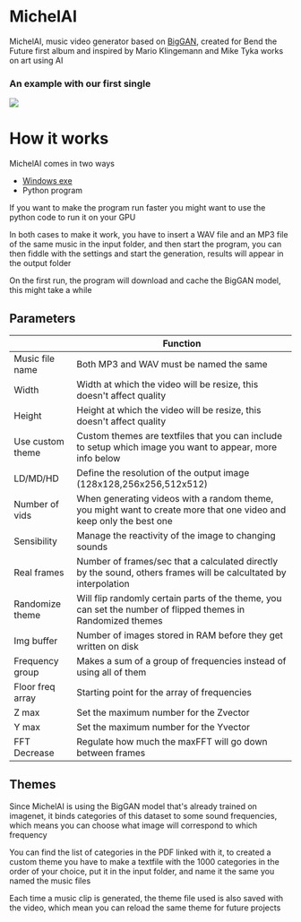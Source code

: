 # MichelAI

MichelAI, music video generator based on [BigGAN](https://github.com/ajbrock/BigGAN-PyTorch), created for Bend the Future first album and inspired by Mario Klingemann and Mike Tyka works on art using AI

### An example with our first single
[![](http://img.youtube.com/vi/IYK83KiojzA/0.jpg)](http://www.youtube.com/watch?v=IYK83KiojzA "Reaching For - Bend the Future")

# How it works

MichelAI comes in two ways

 - [Windows exe](https://1drv.ms/u/s!AjwQADba1lMhyxw3wobgg5XetgSj?e=3Vyr0t)
 - Python program
 
 If you want to make the program run faster you might want to use the python code to run it on your GPU
 
 In both cases to make it work, you have to insert a WAV file and an MP3 file of the same music in the input folder, and then start the program, you can then fiddle with the settings and start the generation, results will appear in the output folder
 
 On the first run, the program will download and cache the BigGAN model, this might take a while

## Parameters

|                |Function                         
|----------------|-------------------------------|
|Music file name            |Both MP3 and WAV must be named the same   
|Width|Width at which the video will be resize, this doesn't affect quality 
|Height|Height at which the video will be resize, this doesn't affect quality 
|Use custom theme|Custom themes are textfiles that you can include to setup which image you want to appear, more info below
|LD/MD/HD|Define the resolution of the output image (128x128,256x256,512x512)
|Number of vids|When generating videos with a random theme, you might want to create more that one video and keep only the best one
|Sensibility|Manage the reactivity of the image to changing sounds
|Real frames|Number of frames/sec that a calculated directly by the sound, others frames will be calcultated by interpolation
|Randomize theme|Will flip randomly certain parts of the theme, you can set the number of flipped themes in Randomized themes
|Img buffer|Number of images stored in RAM before they get written on disk
|Frequency group|Makes a sum of a group of frequencies instead of using all of them
|Floor freq array|Starting point for the array of frequencies
|Z max|Set the maximum number for the Zvector
|Y max|Set the maximum number for the Yvector
|FFT Decrease|Regulate how much the maxFFT will go down between frames


## Themes

Since MichelAI is using the BigGAN model that's already trained on imagenet, it binds categories of this dataset to some sound frequencies, which means you can choose what image will correspond to which frequency

You can find the list of categories in the PDF linked with it, to created a custom theme you have to make a textfile with the 1000 categories in the order of your choice, put it in the input folder, and name it the same you named the music files

Each time a music clip is generated, the theme file used is also saved with the video, which mean you can reload the same theme for future projects
